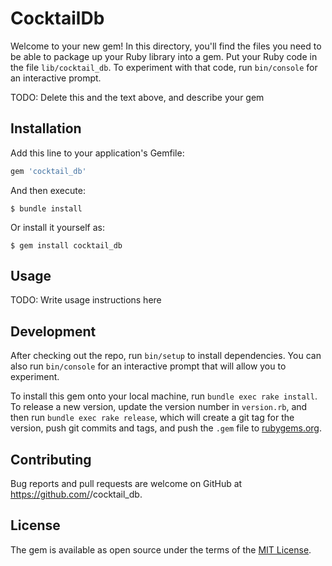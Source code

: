 # CocktailDb

Welcome to your new gem! In this directory, you'll find the files you need to be able to package up your Ruby library into a gem. Put your Ruby code in the file `lib/cocktail_db`. To experiment with that code, run `bin/console` for an interactive prompt.

TODO: Delete this and the text above, and describe your gem

## Installation

Add this line to your application's Gemfile:

```ruby
gem 'cocktail_db'
```

And then execute:

    $ bundle install

Or install it yourself as:

    $ gem install cocktail_db

## Usage

TODO: Write usage instructions here

## Development

After checking out the repo, run `bin/setup` to install dependencies. You can also run `bin/console` for an interactive prompt that will allow you to experiment.

To install this gem onto your local machine, run `bundle exec rake install`. To release a new version, update the version number in `version.rb`, and then run `bundle exec rake release`, which will create a git tag for the version, push git commits and tags, and push the `.gem` file to [rubygems.org](https://rubygems.org).

## Contributing

Bug reports and pull requests are welcome on GitHub at https://github.com/<github username>/cocktail_db.


## License

The gem is available as open source under the terms of the [MIT License](https://opensource.org/licenses/MIT).
